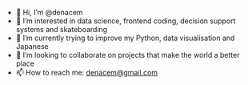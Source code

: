 - 👋 Hi, I’m @denacem
- 👀 I’m interested in data science, frontend coding, decision support systems and skateboarding
- 🌱 I’m currently trying to improve my Python, data visualisation and Japanese
- 💞️ I’m looking to collaborate on projects that make the world a better place
- 📫 How to reach me: denacem@gmail.com

<!---
denacem/denacem is a ✨ special ✨ repository because its `README.md` (this file) appears on your GitHub profile.
You can click the Preview link to take a look at your changes.
--->
